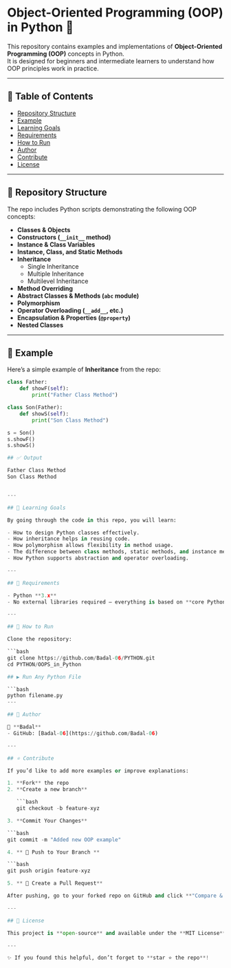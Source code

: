 # Object-Oriented Programming (OOP) in Python 🚀

This repository contains examples and implementations of **Object-Oriented Programming (OOP)** concepts in Python.  
It is designed for beginners and intermediate learners to understand how OOP principles work in practice.

---

## 📑 Table of Contents
- [Repository Structure](#-repository-structure)
- [Example](#-example)
- [Learning Goals](#-learning-goals)
- [Requirements](#-requirements)
- [How to Run](#-how-to-run)
- [Author](#-author)
- [Contribute](#-contribute)
- [License](#-license)

---

## 📂 Repository Structure

The repo includes Python scripts demonstrating the following OOP concepts:

- **Classes & Objects**
- **Constructors (`__init__` method)**
- **Instance & Class Variables**
- **Instance, Class, and Static Methods**
- **Inheritance**
  - Single Inheritance  
  - Multiple Inheritance  
  - Multilevel Inheritance  
- **Method Overriding**
- **Abstract Classes & Methods (`abc` module)**
- **Polymorphism**
- **Operator Overloading (`__add__`, etc.)**
- **Encapsulation & Properties (`@property`)**
- **Nested Classes**

---

## 📝 Example

Here’s a simple example of **Inheritance** from the repo:

```python
class Father:
    def showF(self):
        print("Father Class Method")

class Son(Father):
    def showS(self):
        print("Son Class Method")

s = Son()
s.showF()
s.showS()

## ✅ Output

Father Class Method
Son Class Method


---

## 🎯 Learning Goals

By going through the code in this repo, you will learn:

- How to design Python classes effectively.  
- How inheritance helps in reusing code.  
- How polymorphism allows flexibility in method usage.  
- The difference between class methods, static methods, and instance methods.  
- How Python supports abstraction and operator overloading.  

---

## 📖 Requirements

- Python **3.x**  
- No external libraries required – everything is based on **core Python**.  

---

## 🚀 How to Run

Clone the repository:

```bash
git clone https://github.com/Badal-06/PYTHON.git
cd PYTHON/OOPS_in_Python

## ▶️ Run Any Python File

```bash
python filename.py
---

## 📌 Author  

👤 **Badal**  
- GitHub: [Badal-06](https://github.com/Badal-06)  

---

## ⭐ Contribute  

If you’d like to add more examples or improve explanations:  

1. **Fork** the repo  
2. **Create a new branch**  

   ```bash
   git checkout -b feature-xyz

3. **Commit Your Changes**  

```bash
git commit -m "Added new OOP example"

4. ** 🚀 Push to Your Branch ** 

```bash
git push origin feature-xyz

5. ** 🔀 Create a Pull Request**  

After pushing, go to your forked repo on GitHub and click **"Compare & Pull Request"**.  

---

## 📌 License  

This project is **open-source** and available under the **MIT License**.  

---

✨ If you found this helpful, don’t forget to **star ⭐ the repo**!
